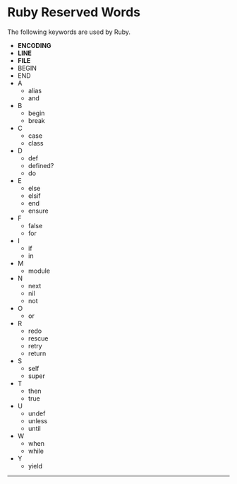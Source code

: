 # Ruby Reserved Words

The following keywords are used by Ruby.

  - __ENCODING__
  - __LINE__
  - __FILE__
  - BEGIN 
  - END
- A
  - alias
  - and
- B 
  - begin
  - break
- C
  - case
  - class
- D
  - def
  - defined?
  - do
- E 
  - else
  - elsif
  - end
  - ensure
- F
  - false
  - for
- I
  - if
  - in
- M
  - module
- N
  - next
  - nil
  - not
- O
  - or
- R 
  - redo
  - rescue
  - retry
  - return
- S
  - self
  - super
- T 
  - then
  - true
- U
  - undef
  - unless
  - until
- W
  - when
  - while
- Y
  - yield
  
 ---
